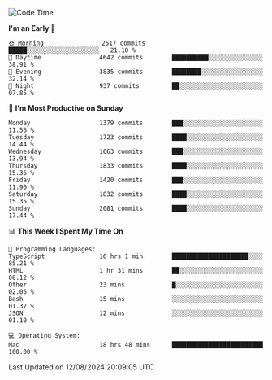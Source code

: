 <!--START_SECTION:waka-->
![Code Time](http://img.shields.io/badge/Code%20Time-4%2C266%20hrs%2023%20mins-blue)

**I'm an Early 🐤** 

```text
🌞 Morning                2517 commits        █████░░░░░░░░░░░░░░░░░░░░   21.10 % 
🌆 Daytime                4642 commits        ██████████░░░░░░░░░░░░░░░   38.91 % 
🌃 Evening                3835 commits        ████████░░░░░░░░░░░░░░░░░   32.14 % 
🌙 Night                  937 commits         ██░░░░░░░░░░░░░░░░░░░░░░░   07.85 % 
```
📅 **I'm Most Productive on Sunday** 

```text
Monday                   1379 commits        ███░░░░░░░░░░░░░░░░░░░░░░   11.56 % 
Tuesday                  1723 commits        ████░░░░░░░░░░░░░░░░░░░░░   14.44 % 
Wednesday                1663 commits        ███░░░░░░░░░░░░░░░░░░░░░░   13.94 % 
Thursday                 1833 commits        ████░░░░░░░░░░░░░░░░░░░░░   15.36 % 
Friday                   1420 commits        ███░░░░░░░░░░░░░░░░░░░░░░   11.90 % 
Saturday                 1832 commits        ████░░░░░░░░░░░░░░░░░░░░░   15.35 % 
Sunday                   2081 commits        ████░░░░░░░░░░░░░░░░░░░░░   17.44 % 
```


📊 **This Week I Spent My Time On** 

```text
💬 Programming Languages: 
TypeScript               16 hrs 1 min        █████████████████████░░░░   85.21 % 
HTML                     1 hr 31 mins        ██░░░░░░░░░░░░░░░░░░░░░░░   08.12 % 
Other                    23 mins             █░░░░░░░░░░░░░░░░░░░░░░░░   02.05 % 
Bash                     15 mins             ░░░░░░░░░░░░░░░░░░░░░░░░░   01.37 % 
JSON                     12 mins             ░░░░░░░░░░░░░░░░░░░░░░░░░   01.10 % 

💻 Operating System: 
Mac                      18 hrs 48 mins      █████████████████████████   100.00 % 
```


 Last Updated on 12/08/2024 20:09:05 UTC
<!--END_SECTION:waka-->
